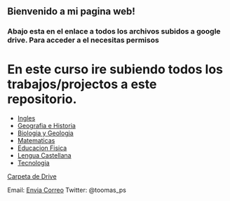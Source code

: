 ## Bienvenido a mi pagina web!


### Abajo esta en el enlace a todos los archivos subidos a google drive. Para acceder a el necesitas permisos 


# En este curso ire subiendo todos los trabajos/projectos a este repositorio.

- [Ingles](/3ESOD/ingles.html)
- [Geografia e Historia](/3ESOD/Geo.html) 
- [Biologia y Geologia](/3ESOD/byg.html)
- [Matematicas](/3ESOD/down.html)
- [Educacion Fisica](/3ESOD/ef.html)
- [Lengua Castellana](/3ESOD/lengua.html)
- [Tecnologia](/3ESOD/tecno.html)


[Carpeta de Drive](https://drive.google.com/drive/folders/1jdXK-eoW7uV3UCixzyouz_aOmzbnSsCE?usp=sharing) 


Email: [Envia Correo](mailto:4552854@alu.murciaeduca.es)
Twitter: @toomas_ps

